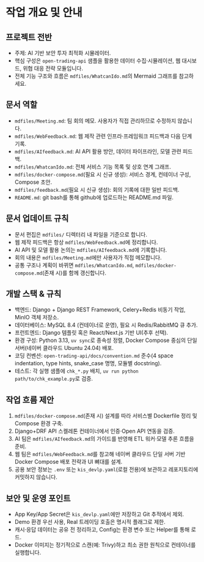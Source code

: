 # 작업 개요 및 안내

## 프로젝트 전반
- 주제: AI 기반 보안 투자 최적화 시뮬레이터.
- 핵심 구성은 `open-trading-api` 샘플을 활용한 데이터 수집·시뮬레이션, 웹 대시보드, 위협 대응 전략 모듈입니다.
- 전체 기능 구조와 흐름은 `mdfiles/WhatcanIdo.md`의 Mermaid 그래프를 참고하세요.

## 문서 역할
- `mdfiles/Meeting.md`: 팀 회의 메모. 사용자가 직접 관리하므로 수정하지 않습니다.
- `mdfiles/WebFeedback.md`: 웹 제작 관련 인프라·프레임워크 피드백과 다음 단계 기록.
- `mdfiles/AIfeedback.md`: AI API 활용 방안, 데이터 파이프라인, 모델 관련 피드백.
- `mdfiles/WhatcanIdo.md`: 전체 서비스 기능 목록 및 상호 연계 그래프.
- `mdfiles/docker-compose.md`(필요 시 신규 생성): 서비스 경계, 컨테이너 구성, Compose 초안.
- `mdfiles/feedback.md`(필요 시 신규 생성): 회의 기록에 대한 일반 피드백.
- `README.md`: git bash를 통해 github에 업로드하는 README.md 파일.

## 문서 업데이트 규칙
- 문서 편집은 `mdfiles/` 디렉터리 내 파일을 기준으로 합니다.
- 웹 제작 피드백은 항상 `mdfiles/WebFeedback.md`에 정리합니다.
- AI API 및 모델 활용 논의는 `mdfiles/AIfeedback.md`에 기록합니다.
- 회의 내용은 `mdfiles/Meeting.md`에만 사용자가 직접 메모합니다.
- 공통 구조나 계획이 바뀌면 `mdfiles/WhatcanIdo.md`, `mdfiles/docker-compose.md`(존재 시)를 함께 갱신합니다.

## 개발 스택 & 규칙
- 백엔드: Django + Django REST Framework, Celery+Redis 비동기 작업, MinIO 객체 저장소.
- 데이터베이스: MySQL 8.4 (컨테이너로 운영), 필요 시 Redis/RabbitMQ 큐 추가.
- 프런트엔드: Django 템플릿 혹은 React/Next.js 기반 UI(추후 선택).
- 환경 구성: Python 3.13, `uv sync`로 종속성 정렬, Docker Compose 중심의 단일 서버(네이버 클라우드 Ubuntu 24.04) 배포.
- 코딩 컨벤션: `open-trading-api/docs/convention.md` 준수(4 space indentation, type hints, snake_case 명명, 모듈별 docstring).
- 테스트: 각 실행 샘플에 `chk_*.py` 배치, `uv run python path/to/chk_example.py`로 검증.

## 작업 흐름 제안
1. `mdfiles/docker-compose.md`(존재 시) 설계를 따라 서비스별 Dockerfile 정리 및 Compose 환경 구축.
2. Django+DRF API 스켈레톤 컨테이너에서 인증·Open API 연동을 검증.
3. AI 팀은 `mdfiles/AIfeedback.md`의 가이드를 반영해 ETL 워커·모델 추론 흐름을 준비.
4. 웹 팀은 `mdfiles/WebFeedback.md`를 참고해 네이버 클라우드 단일 서버 기반 Docker Compose 배포 전략과 UI 뼈대를 설계.
5. 공용 보안 정보는 `.env` 또는 `kis_devlp.yaml`(로컬 전용)에 보관하고 레포지토리에 커밋하지 않습니다.

## 보안 및 운영 포인트
- App Key/App Secret은 `kis_devlp.yaml`에만 저장하고 Git 추적에서 제외.
- Demo 환경 우선 사용, Real 트레이딩 호출은 명시적 플래그로 제한.
- 캐시·응답 데이터는 공유 전 정리하고, Config는 환경 변수 또는 Helper를 통해 로드.
- Docker 이미지는 정기적으로 스캔(예: Trivy)하고 최소 권한 원칙으로 컨테이너를 실행합니다.
